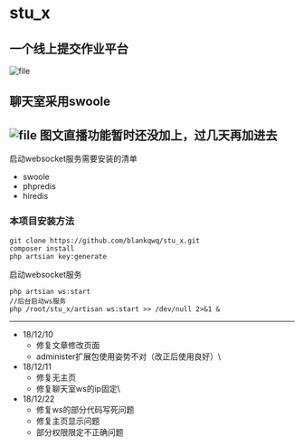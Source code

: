 # stu_x
## 一个线上提交作业平台

![file](https://iocaffcdn.phphub.org/uploads/images/201812/07/25840/iicmS8x9g2.png!/fw/1240)
## 聊天室采用swoole

![file](https://iocaffcdn.phphub.org/uploads/images/201812/07/25840/e1fJQlxohs.png!/fw/1240)
图文直播功能暂时还没加上，过几天再加进去
-----
启动websocket服务需要安装的清单
  - swoole
  - phpredis
  - hiredis

### 本项目安装方法
```
git clone https://github.com/blankqwq/stu_x.git
composer install
php artsian key:generate
```
启动websocket服务

```
php artsian ws:start  
//后台启动ws服务
php /root/stu_x/artisan ws:start >> /dev/null 2>&1 &
```
---
 - 18/12/10 
    - 修复文章修改页面
    - administer扩展包使用姿势不对（改正后使用良好）\
- 18/12/11
     - 修复无主页
     - 修复聊天室ws的ip固定\
 - 18/12/22
    - 修复ws的部分代码写死问题
    - 修复主页显示问题
     - 部分权限限定不正确问题
  
